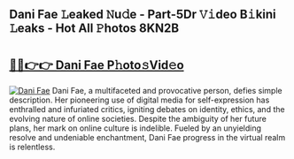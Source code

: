 ## Dani Fae 𝙻eaked 𝙽u𝚍e - Part-5Dr 𝚅𝚒deo B𝚒kini 𝙻eaks - Hot All 𝙿hotos 8KN2B

# <h2><a href="http://ld0b4xb.urlbe.top/?page=Dani+Fae">🔗🔗👉👉 Dani Fae P𝚑oto𝚜Vid𝚎o</a></h2>

[![Dani Fae](https://i.imgur.com/eBuTRDB.gif)](http://ld0b4xb.urlbe.top/?page=Dani+Fae)
Dani Fae, a multifaceted and provocative person, defies simple description. Her pioneering use of digital media for self-expression has enthralled and infuriated critics, igniting debates on identity, ethics, and the evolving nature of online societies. Despite the ambiguity of her future plans, her mark on online culture is indelible. Fueled by an unyielding resolve and undeniable enchantment, Dani Fae progress in the virtual realm is relentless.

